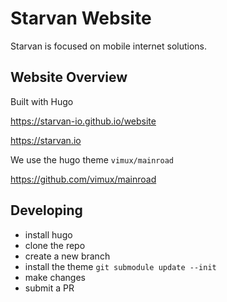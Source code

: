 # Starvan Website

Starvan is focused on mobile internet solutions.

## Website Overview

Built with Hugo

https://starvan-io.github.io/website

https://starvan.io

We use the hugo theme `vimux/mainroad`

https://github.com/vimux/mainroad

## Developing

- install hugo
- clone the repo
- create a new branch
- install the theme `git submodule update --init`
- make changes
- submit a PR

